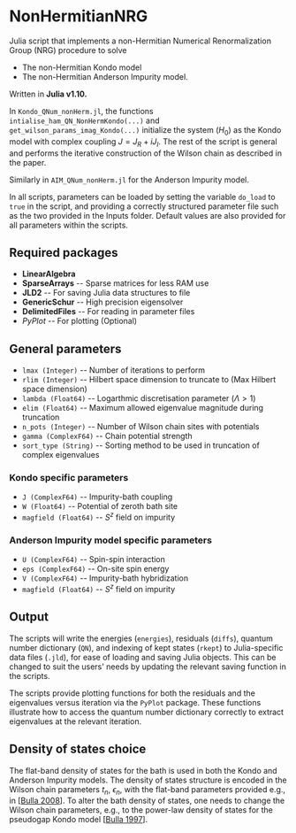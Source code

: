 # NonHermitianNRG

Julia script that implements a non-Hermitian Numerical Renormalization Group (NRG) procedure to solve 
- The non-Hermitian Kondo model 
- The non-Hermitian Anderson Impurity model.

Written in **Julia v1.10.**

In `Kondo_QNum_nonHerm.jl`, the functions `intialise_ham_QN_NonHermKondo(...)` and `get_wilson_params_imag_Kondo(...)` initialize the system ($H_0$) as the Kondo model with complex coupling $J = J_R + iJ_I$.
The rest of the script is general and performs the iterative construction of the Wilson chain as described in the paper.

Similarly in `AIM_QNum_nonHerm.jl` for the Anderson Impurity model.

In all scripts, parameters can be loaded by setting the variable `do_load` to `true` in the script, and providing a correctly structured parameter file such as the two provided in the Inputs folder. 
Default values are also provided for all parameters within the scripts.

## Required packages

- **LinearAlgebra**
- **SparseArrays** -- Sparse matrices for less RAM use
- **JLD2** -- For saving Julia data structures to file
- **GenericSchur** -- High precision eigensolver
- **DelimitedFiles** -- For reading in parameter files
- _PyPlot_ -- For plotting (Optional)

## General parameters

- `lmax (Integer)` -- Number of iterations to perform
- `rlim (Integer)` -- Hilbert space dimension to truncate to (Max Hilbert space dimension)
- `lambda (Float64)` -- Logarthmic discretisation parameter ($\Lambda>1$)
- `elim (Float64)` -- Maximum allowed eigenvalue magnitude during truncation
- `n_pots (Integer)` -- Number of Wilson chain sites with potentials
- `gamma (ComplexF64)` --  Chain potential strength
- `sort_type (String)` -- Sorting method to be used in truncation of complex eigenvalues

### Kondo specific parameters

- `J (ComplexF64)` -- Impurity-bath coupling
- `W (Float64)` -- Potential of zeroth bath site
- `magfield (Float64)` -- $S^z$ field on impurity

### Anderson Impurity model specific parameters

- `U (ComplexF64)` -- Spin-spin interaction
- `eps (ComplexF64)` -- On-site spin energy
- `V (ComplexF64)` -- Impurity-bath hybridization
- `magfield (Float64)` -- $S^z$ field on impurity

## Output

The scripts will write the energies (`energies`), residuals (`diffs`), quantum number dictionary (`QN`), and indexing of kept states (`rkept`) to Julia-specific data files (`.jld`), for ease of loading and saving Julia objects.
This can be changed to suit the users' needs by updating the relevant saving function in the scripts.

The scripts provide plotting functions for both the residuals and the eigenvalues versus iteration via the `PyPlot` package.
These functions illustrate how to access the quantum number dictionary correctly to extract eigenvalues at the relevant iteration.

## Density of states choice

The flat-band density of states for the bath is used in both the Kondo and Anderson Impurity models.
The density of states structure is encoded in the Wilson chain parameters $t_n$, $\epsilon_n$, with the flat-band parameters provided e.g., in [[Bulla 2008](https://doi.org/10.1103/RevModPhys.80.395)].
To alter the bath density of states, one needs to change the Wilson chain parameters, e.g., to the power-law density of states for the pseudogap Kondo model [[Bulla 1997](http://dx.doi.org/10.1088/0953-8984/9/47/014)].

